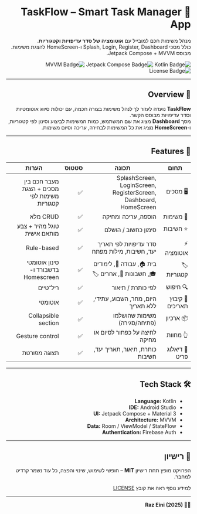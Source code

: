 <div dir="rtl">

  <h1>📱 TaskFlow – Smart Task Manager App</h1>

  <p>
    מנהל משימות חכם למובייל עם <strong>אוטומציה של סדר עדיפויות וקטגוריות</strong>.<br>
    כולל מסכי Splash, Login, Register, Dashboard ו-HomeScreen להצגת משימות.<br>
    מבוסס Jetpack Compose + MVVM.
  </p>

  <p align="right">
    <img src="https://img.shields.io/badge/Kotlin-100%25-orange?logo=kotlin" alt="Kotlin Badge">
    <img src="https://img.shields.io/badge/Jetpack%20Compose-UI-blue?logo=jetpackcompose" alt="Jetpack Compose Badge">
    <img src="https://img.shields.io/badge/Architecture-MVVM-green" alt="MVVM Badge">
    <img src="https://img.shields.io/badge/License-MIT-blue" alt="License Badge">
  </p>

  <hr>

  <h2>🔎 Overview</h2>
  <p>
    <strong>TaskFlow</strong> נועדה לעזור לך לנהל משימות בצורה חכמה, עם יכולות סיווג אוטומטיות
    וסדר עדיפויות מבוסס הקשר. <br>
    מסך <strong>Dashboard</strong> מציג את שם המשתמש, כמות המשימות לביצוע וסינון לפי קטגוריות, <br>
    ו-<strong>HomeScreen</strong> מציג את כל המשימות לבחירה, עריכה וסיום משימות.
  </p>

  <hr>

  <h2>🚀 Features</h2>

  <table>
    <thead>
      <tr>
        <th>תחום</th>
        <th>תכונה</th>
        <th>סטטוס</th>
        <th>הערות</th>
      </tr>
    </thead>
    <tbody>
      <tr>
        <td>🖥️ מסכים</td>
        <td>SplashScreen, LoginScreen, RegisterScreen, Dashboard, HomeScreen</td>
        <td>✅</td>
        <td>מעבר חכם בין מסכים + הצגת משימות לפי קטגוריות</td>
      </tr>
      <tr>
        <td>📝 משימות</td>
        <td>הוספה, עריכה ומחיקה</td>
        <td>✅</td>
        <td>CRUD מלא</td>
      </tr>
      <tr>
        <td>⭐ חשיבות</td>
        <td>סימון כחשוב / הושלם</td>
        <td>✅</td>
        <td>טוגל מהיר + צבע מותאם אישית</td>
      </tr>
      <tr>
        <td>⚡ אוטומציה</td>
        <td>סדר עדיפויות לפי תאריך יעד, חשיבות, מילות מפתח</td>
        <td>✅</td>
        <td>Rule-based</td>
      </tr>
      <tr>
        <td>🏷️ קטגוריות</td>
        <td>בית 🏠, עבודה 💼, לימודים 🎓, חשבונות 🧾, אחרים 🏷️</td>
        <td>✅</td>
        <td>סינון אוטומטי בדשבורד ו-Homescreen</td>
      </tr>
      <tr>
        <td>🔍 חיפוש</td>
        <td>לפי כותרת / תיאור</td>
        <td>✅</td>
        <td>ריל־טיים</td>
      </tr>
      <tr>
        <td>📅 קיבוץ תאריכים</td>
        <td>היום, מחר, השבוע, עתידי, ללא תאריך</td>
        <td>✅</td>
        <td>אוטומטי</td>
      </tr>
      <tr>
        <td>📦 ארכיון</td>
        <td>משימות שהושלמו (פתיחה/סגירה)</td>
        <td>✅</td>
        <td>Collapsible section</td>
      </tr>
      <tr>
        <td>👆 מחוות</td>
        <td>לחיצה על כפתור לסיום או מחיקה</td>
        <td>✅</td>
        <td>Gesture control</td>
      </tr>
      <tr>
        <td>📄 דיאלוג פריט</td>
        <td>כותרת, תיאור, תאריך יעד, חשיבות</td>
        <td>✅</td>
        <td>תצוגה מפורטת</td>
      </tr>
    </tbody>
  </table>

  <hr>

  <h2>🛠️ Tech Stack</h2>
  <ul>
    <li><strong>Language:</strong> Kotlin</li>
    <li><strong>IDE:</strong> Android Studio</li>
    <li><strong>UI:</strong> Jetpack Compose + Material 3</li>
    <li><strong>Architecture:</strong> MVVM</li>
    <li><strong>Data:</strong> Room / ViewModel / StateFlow</li>
    <li><strong>Authentication:</strong> Firebase Auth</li>
  </ul>

  <hr>

  <h2>📄 רישיון</h2>
  <p>
    הפרויקט מופץ תחת רישיון <strong>MIT</strong> – חופשי לשימוש, שינוי והפצה, כל עוד נשמר קרדיט למחבר.
  </p>
  <p>למידע נוסף ראה את קובץ <a href="LICENSE">LICENSE</a></p>

  <hr>

  <p><strong>👨‍💻 Raz Eini (2025)</strong></p>

</div>
